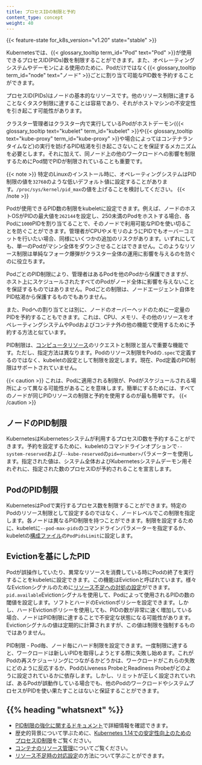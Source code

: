 ```yaml
---
title: プロセスIDの制限と予約
content_type: concept
weight: 40
---
```


<!-- overview -->

{{< feature-state for_k8s_version="v1.20" state="stable" >}}

Kubernetesでは、{{< glossary_tooltip term_id="Pod" text="Pod" >}}が使用できるプロセスID(PIDs)数を制限することができます。また、オペレーティングシステムやデーモンによる使用のために、Podだけではなく{{< glossary_tooltip term_id="node" text="ノード" >}}ごとに割り当て可能なPID数を予約することができます。

<!-- body -->

プロセスID(PIDs)はノードの基本的なリソースです。他のリソース制限に達することなくタスク制限に達することは容易であり、それがホストマシンの不安定性を引き起こす可能性があります。

クラスター管理者はクラスター内で実行しているPodがホストデーモン({{< glossary_tooltip text="kubelet" term_id="kubelet" >}}や{{< glossary_tooltip text="kube-proxy" term_id="kube-proxy" >}}や場合によってはコンテナランタイムなど)の実行を妨げるPID枯渇を引き起こさないことを保証するメカニズムを必要とします。それに加えて、同ノード上の他のワークロードへの影響を制限するためにPod間でPIDが制限されていることも重要です。

{{< note >}}
特定のLinuxのインストール時に、オペレーティングシステムはPID制限の値を`32768`のような低いデフォルト値に設定することがあります。`/proc/sys/kernel/pid_max`の値を上げることを検討してください。
{{< /note >}}

Podが使用できるPID数の制限をkubeletに設定できます。例えば、ノードのホストOSがPIDの最大値を`262144`を設定し、250未満のPodをホストする場合、各Podに`1000`PIDを割り当てることで、そのノードで利用可能なPIDを使い切ることを防ぐことができます。管理者がCPUやメモリのようにPIDでもオーバーコミットを行いたい場合、同様にいくつかの追加のリスクがあります。いずれにしても、単一のPodがマシン全体をダウンさせることはできません。このようなリソース制限は単純なフォーク爆弾がクラスター全体の運用に影響を与えるのを防ぐのに役立ちます。

PodごとのPID制限により、管理者はあるPodを他のPodから保護できますが、ホスト上にスケジュールされたすべてのPodがノード全体に影響を与えないことを保証するものではありません。Podごとの制限は、ノードエージェント自体をPID枯渇から保護するものでもありません。

また、Podへの割り当てとは別に、ノードのオーバーヘッドのために一定量のPIDを予約することもできます。これは、CPU、メモリ、その他のリソースをオペレーティングシステムやPodおよびコンテナ外の他の機能で使用するために予約する方法と似ています。

PID制限は、[コンピュータリソース](/ja/docs/concepts/configuration/manage-resources-containers/)のリクエストと制限と並んで重要な機能です。ただし、指定方法は異なります。Podのリソース制限をPodの`.spec`で定義するのではなく、kubeletの設定として制限を設定します。現在、Pod定義のPID制限はサポートされていません。

{{< caution >}}
これは、Podに適用される制限が、Podがスケジュールされる場所によって異なる可能性があることを意味します。簡単にするためには、すべてのノードが同じPIDリソースの制限と予約を使用するのが最も簡単です。
{{< /caution >}}

## ノードのPID制限

KubernetesはKubernetesシステムが利用するプロセスID数を予約することができます。予約を設定するために、kubeletのコマンドラインオプションで`--system-reserved`および`--kube-reserved`の`pid=<number>`パラメーターを使用します。指定された値は、システム全体およびKubernetesシステムデーモン用それぞれに、指定された数のプロセスIDが予約されることを宣言します。

## PodのPID制限

KubernetesはPodで実行するプロセス数を制限することができます。特定のPodのリソース制限として設定するのではなく、ノードレベルでこの制限を指定します。各ノードは異なるPID制限を持つことができます。制限を設定するために、kubeletに`--pod-max-pids`のコマンドラインパラメーターを指定するか、kubeletの[構成ファイル](/docs/tasks/administer-cluster/kubelet-config-file/)の`PodPidsLimit`に設定します。

## Evictionを基にしたPID

Podが誤操作していたり、異常なリソースを消費している時にPodの終了を実行することをkubeletに設定できます。この機能はEvictionと呼ばれています。様々なEvictionシグナルのために[リソース不足への対処の設定](/docs/concepts/scheduling-eviction/node-pressure-eviction/)ができます。`pid.available`Evictionシグナルを使用して、Podによって使用されるPIDの数の閾値を設定します。ソフトとハードのEvictionポリシーを設定できます。しかし、ハードEvictionポリシーを使用しても、PIDの数が非常に速く増加している場合、ノードはPID制限に達することで不安定な状態になる可能性があります。Evictionシグナルの値は定期的に計算されますが、この値は制限を強制するものではありません。

PID制限 - Pod毎、ノード毎にハード制限を設定できます。一度制限に達すると、ワークロードは新しいPIDを取得しようとする際に失敗し始めます。これがPodの再スケジューリングにつながるかどうかは、ワークロードがこれらの失敗にどのように反応するか、PodのLiveness ProbeとReadiness Probeがどのように設定されているかに依存します。しかし、リミットが正しく設定されていれば、あるPodが誤動作している場合でも、他のPodのワークロードやシステムプロセスがPIDを使い果たすことはないと保証することができます。

## {{% heading "whatsnext" %}}

- [PID制限の強化に関するドキュメント](https://github.com/kubernetes/enhancements/blob/097b4d8276bc9564e56adf72505d43ce9bc5e9e8/keps/sig-node/20190129-pid-limiting.md)で詳細情報を確認できます。
- 歴史的背景について学ぶために、[Kubernetes 1.14での安定性向上のためのプロセスID制限](/blog/2019/04/15/process-id-limiting-for-stability-improvements-in-kubernetes-1.14/)をご覧ください。
- [コンテナのリソース管理](/ja/docs/concepts/configuration/manage-resources-containers/)についてご覧ください。
- [リソース不足時の対応設定](/docs/concepts/scheduling-eviction/node-pressure-eviction/)の方法について学ぶことができます。
